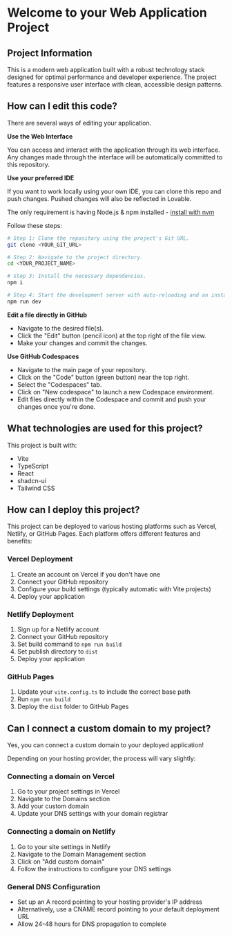 # Welcome to your Web Application Project

## Project Information

This is a modern web application built with a robust technology stack designed for optimal performance and developer experience. The project features a responsive user interface with clean, accessible design patterns.

## How can I edit this code?

There are several ways of editing your application.

**Use the Web Interface**

You can access and interact with the application through its web interface. Any changes made through the interface will be automatically committed to this repository.

**Use your preferred IDE**

If you want to work locally using your own IDE, you can clone this repo and push changes. Pushed changes will also be reflected in Lovable.

The only requirement is having Node.js & npm installed - [install with nvm](https://github.com/nvm-sh/nvm#installing-and-updating)

Follow these steps:

```sh
# Step 1: Clone the repository using the project's Git URL.
git clone <YOUR_GIT_URL>

# Step 2: Navigate to the project directory.
cd <YOUR_PROJECT_NAME>

# Step 3: Install the necessary dependencies.
npm i

# Step 4: Start the development server with auto-reloading and an instant preview.
npm run dev
```

**Edit a file directly in GitHub**

- Navigate to the desired file(s).
- Click the "Edit" button (pencil icon) at the top right of the file view.
- Make your changes and commit the changes.

**Use GitHub Codespaces**

- Navigate to the main page of your repository.
- Click on the "Code" button (green button) near the top right.
- Select the "Codespaces" tab.
- Click on "New codespace" to launch a new Codespace environment.
- Edit files directly within the Codespace and commit and push your changes once you're done.

## What technologies are used for this project?

This project is built with:

- Vite
- TypeScript
- React
- shadcn-ui
- Tailwind CSS

## How can I deploy this project?

This project can be deployed to various hosting platforms such as Vercel, Netlify, or GitHub Pages. Each platform offers different features and benefits:

### Vercel Deployment
1. Create an account on Vercel if you don't have one
2. Connect your GitHub repository
3. Configure your build settings (typically automatic with Vite projects)
4. Deploy your application

### Netlify Deployment
1. Sign up for a Netlify account
2. Connect your GitHub repository
3. Set build command to `npm run build`
4. Set publish directory to `dist`
5. Deploy your application

### GitHub Pages
1. Update your `vite.config.ts` to include the correct base path
2. Run `npm run build`
3. Deploy the `dist` folder to GitHub Pages

## Can I connect a custom domain to my project?

Yes, you can connect a custom domain to your deployed application!

Depending on your hosting provider, the process will vary slightly:

### Connecting a domain on Vercel
1. Go to your project settings in Vercel
2. Navigate to the Domains section
3. Add your custom domain
4. Update your DNS settings with your domain registrar

### Connecting a domain on Netlify
1. Go to your site settings in Netlify
2. Navigate to the Domain Management section
3. Click on "Add custom domain"
4. Follow the instructions to configure your DNS settings

### General DNS Configuration
- Set up an A record pointing to your hosting provider's IP address
- Alternatively, use a CNAME record pointing to your default deployment URL
- Allow 24-48 hours for DNS propagation to complete
